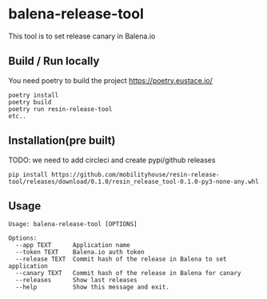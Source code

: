 # balena-release-tool
This tool is to set release canary in Balena.io

## Build / Run locally
You need poetry to build the project https://poetry.eustace.io/
```
poetry install
poetry build
poetry run resin-release-tool
etc..
```

## Installation(pre built)
TODO: we need to add circleci and create pypi/github releases

```
pip install https://github.com/mobilityhouse/resin-release-tool/releases/download/0.1.0/resin_release_tool-0.1.0-py3-none-any.whl
```

## Usage
```
Usage: balena-release-tool [OPTIONS]

Options:
  --app TEXT      Application name
  --token TEXT    Balena.io auth token
  --release TEXT  Commit hash of the release in Balena to set application
  --canary TEXT   Commit hash of the release in Balena for canary
  --releases      Show last releases
  --help          Show this message and exit.
```
